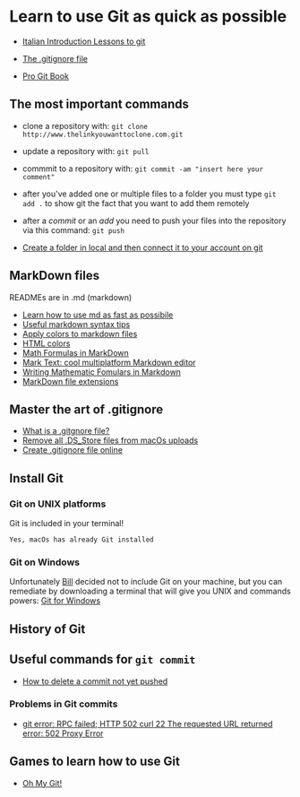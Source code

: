 # Learn to use Git as quick as possible

- [Italian Introduction Lessons to git](http://www.allafinedelpalo.it/git-1-introduzione-add-commit-push-pull/)

- [The .gitignore file](https://zellwk.com/blog/gitignore/)

- [Pro Git Book](https://git-scm.com/book/en/v2)

## The most important commands

- clone a repository with: `git clone http://www.thelinkyouwanttoclone.com.git`
- update a repository with: `git pull`
- commmit to a repository with: `git commit -am "insert here your comment"`
- after you've added one or multiple files to a folder you must type `git add .` to show git the fact that you want to add them remotely 
- after a _commit_ or an _add_ you need to push your files into the repository via this command: `git push`

- [Create a folder in local and then connect it to your account on git](https://kbroman.org/github_tutorial/pages/init.html)

## MarkDown files
READMEs are in .md (markdown)
- [Learn how to use md as fast as possibile](https://github.com/adam-p/markdown-here/wiki/Markdown-Cheatsheet)
- [Useful markdown syntax tips](https://www.markdownguide.org/basic-syntax/)
- [Apply colors to markdown files](https://stackoverflow.com/questions/35465557/how-to-apply-color-in-markdown)
- [HTML colors](https://www.w3schools.com/colors/colors_hex.asp)
- [Math Formulas in MarkDown](http://csrgxtu.github.io/2015/03/20/Writing-Mathematic-Fomulars-in-Markdown/)
- [Mark Text: cool multiplatform Markdown editor](https://marktext.app/)
- [Writing Mathematic Fomulars in Markdown](https://csrgxtu.github.io/2015/03/20/Writing-Mathematic-Fomulars-in-Markdown/)
- [MarkDown file extensions](https://superuser.com/questions/249436/file-extension-for-markdown-files)

## Master the art of .gitignore

- [What is a .gitgnore file?](https://git-scm.com/docs/gitignore)
- [Remove all .DS_Store files from macOs uploads](https://stackoverflow.com/questions/18393498/gitignore-all-the-ds-store-files-in-every-folder-and-subfolder/38797342)
- [Create .gitignore file online](https://www.toptal.com/developers/gitignore)

## Install Git
### Git on UNIX platforms

Git is included in your terminal!

```Yes, macOs has already Git installed```
### Git on Windows
Unfortunately [Bill](https://en.wikipedia.org/wiki/Bill_Gates) decided not to include Git on your machine, but you can remediate by downloading a terminal that will give you UNIX and commands powers:
[Git for Windows](https://gitforwindows.org/)

## History of Git

## Useful commands for `git commit`

- [How to delete a commit not yet pushed](https://bytefreaks.net/programming-2/how-to-undo-a-git-commit-that-was-not-pushed)

### Problems in Git commits

- [git error: RPC failed; HTTP 502 curl 22 The requested URL returned error: 502 Proxy Error](https://stackoverflow.com/questions/50878840/git-error-rpc-failed-http-502-curl-22-the-requested-url-returned-error-502-pr)

## Games to learn how to use Git

- [Oh My Git!](https://ohmygit.org/)
